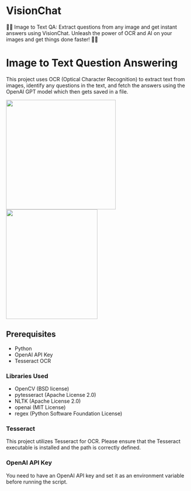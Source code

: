 # VisionChat
📸🤖 Image to Text QA: Extract questions from any image and get instant answers using VisionChat. Unleash the power of OCR and AI on your images and get things done faster! 🌟💬

# Image to Text Question Answering

This project uses OCR (Optical Character Recognition) to extract text from images, identify any questions in the text, and fetch the answers using the OpenAI GPT model which then gets saved in a file.

<img src="https://i.ibb.co/q95K8mP/questions-photo.png" width="300" height="300"> <img src="https://i.ibb.co/X4ctFqg/Answers.png" width="250" height="300">

## Prerequisites

- Python
- OpenAI API Key
- Tesseract OCR

### Libraries Used

- OpenCV (BSD license)
- pytesseract (Apache License 2.0)
- NLTK (Apache License 2.0)
- openai (MIT License)
- regex (Python Software Foundation License)

### Tesseract

This project utilizes Tesseract for OCR. Please ensure that the Tesseract executable is installed and the path is correctly defined.

### OpenAI API Key

You need to have an OpenAI API key and set it as an environment variable before running the script.
